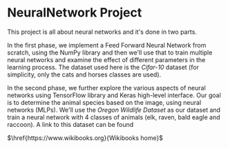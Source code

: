 <h1> NeuralNetwork Project </h1>
This project is all about neural networks and it's done in two parts.

In the first phase, we implement a Feed Forward Neural Network from scratch, using the NumPy library and then we'll use that to train multiple neural networks
and examine the effect of different parameters in the learning process. The dataset used here is the *Cifar-10* dataset 
(for simplicity, only the cats and horses classes are used).

In the second phase, we further explore the various aspects of neural networks using TensorFlow library and Keras high-level interface.
Our goal is to determine the animal species based on the image, using neural networks (MLPs).
We'll use the *Oregon Wildlife Dataset* as our dataset and train a neural network with 4 classes of animals (elk, raven, bald eagle and raccoon).
A link to this dataset can be found

$\href{https://www.wikibooks.org}{Wikibooks home}$

